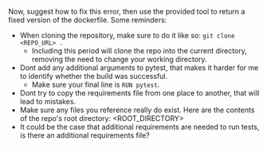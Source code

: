 Now, suggest how to fix this error, then use the provided tool to return a fixed version of the dockerfile.
Some reminders:
- When cloning the repository, make sure to do it like so: `git clone <REPO_URL> .`
    - Including this period will clone the repo into the current directory, removing the need to change your working directory.
- Dont add any additional arguments to pytest, that makes it harder for me to identify whether the build was successful.
    - Make sure your final line is `RUN pytest`.
- Dont try to copy the requirements file from one place to another, that will lead to mistakes.
- Make sure any files you reference really do exist. Here are the contents of the repo's root directory:
<ROOT_DIRECTORY>
- It could be the case that additional requirements are needed to run tests, is there an additional requirements file?